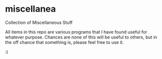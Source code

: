 # miscellanea
Collection of Miscellaneous Stuff

All items in this repo are various programs that I have found useful for whatever purpose. 
Chances are none of this will be useful to others, but in the off chance that something is, please feel free to use it.

:)
